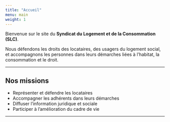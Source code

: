 ```yaml
---
title: "Accueil"
menu: main
weight: 1
---
```


Bienvenue sur le site du **Syndicat du Logement et de la Consommation (SLC)**.

Nous défendons les droits des locataires, des usagers du logement social, et accompagnons les personnes dans leurs démarches liées à l’habitat, la consommation et le droit.

---

## Nos missions

- Représenter et défendre les locataires
- Accompagner les adhérents dans leurs démarches
- Diffuser l’information juridique et sociale
- Participer à l’amélioration du cadre de vie

---